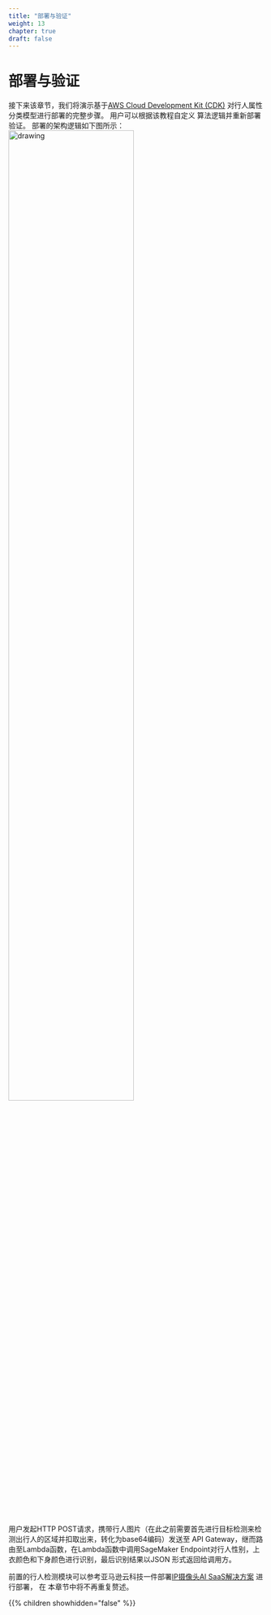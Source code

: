 ```yaml
---
title: "部署与验证"
weight: 13
chapter: true
draft: false
---
```


#        部署与验证     

接下来该章节，我们将演示基于[AWS Cloud Development Kit (CDK)](https://aws.amazon.com/cdk/) 对行人属性分类模型进行部署的完整步骤。 用户可以根据该教程自定义
算法逻辑并重新部署验证。 部署的架构逻辑如下图所示：
<img src="/images/070_deploy/deploy-architect.png" alt="drawing" width="70%"/>

用户发起HTTP POST请求，携带行人图片（在此之前需要首先进行目标检测来检测出行人的区域并扣取出来，转化为base64编码）发送至
API Gateway，继而路由至Lambda函数，在Lambda函数中调用SageMaker Endpoint对行人性别，上衣颜色和下身颜色进行识别，最后识别结果以JSON
形式返回给调用方。

前置的行人检测模块可以参考亚马逊云科技一件部署[IP摄像头AI SaaS解决方案](https://github.com/aws-samples/amazon-ipc-ai-saas/tree/tensorrt) 进行部署，
在 本章节中将不再重复赘述。

{{% children showhidden="false" %}}
